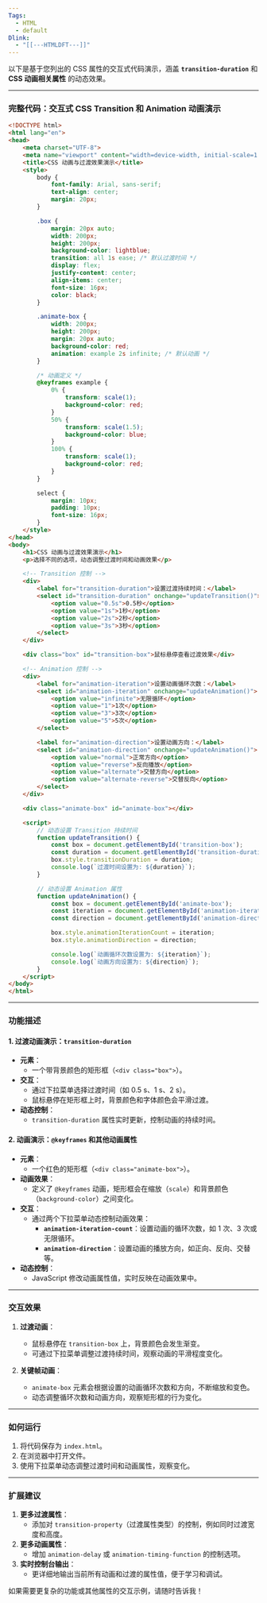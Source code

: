 ```yaml
---
Tags:
  - HTML
  - default
Dlink:
  - "[[---HTMLDFT---]]"
---
```



以下是基于您列出的 CSS 属性的交互式代码演示，涵盖 **`transition-duration`** 和 **CSS 动画相关属性** 的动态效果。

---

### **完整代码：交互式 CSS Transition 和 Animation 动画演示**

```html
<!DOCTYPE html>
<html lang="en">
<head>
    <meta charset="UTF-8">
    <meta name="viewport" content="width=device-width, initial-scale=1.0">
    <title>CSS 动画与过渡效果演示</title>
    <style>
        body {
            font-family: Arial, sans-serif;
            text-align: center;
            margin: 20px;
        }

        .box {
            margin: 20px auto;
            width: 200px;
            height: 200px;
            background-color: lightblue;
            transition: all 1s ease; /* 默认过渡时间 */
            display: flex;
            justify-content: center;
            align-items: center;
            font-size: 16px;
            color: black;
        }

        .animate-box {
            width: 200px;
            height: 200px;
            margin: 20px auto;
            background-color: red;
            animation: example 2s infinite; /* 默认动画 */
        }

        /* 动画定义 */
        @keyframes example {
            0% {
                transform: scale(1);
                background-color: red;
            }
            50% {
                transform: scale(1.5);
                background-color: blue;
            }
            100% {
                transform: scale(1);
                background-color: red;
            }
        }

        select {
            margin: 10px;
            padding: 10px;
            font-size: 16px;
        }
    </style>
</head>
<body>
    <h1>CSS 动画与过渡效果演示</h1>
    <p>选择不同的选项，动态调整过渡时间和动画效果</p>

    <!-- Transition 控制 -->
    <div>
        <label for="transition-duration">设置过渡持续时间：</label>
        <select id="transition-duration" onchange="updateTransition()">
            <option value="0.5s">0.5秒</option>
            <option value="1s">1秒</option>
            <option value="2s">2秒</option>
            <option value="3s">3秒</option>
        </select>
    </div>

    <div class="box" id="transition-box">鼠标悬停查看过渡效果</div>

    <!-- Animation 控制 -->
    <div>
        <label for="animation-iteration">设置动画循环次数：</label>
        <select id="animation-iteration" onchange="updateAnimation()">
            <option value="infinite">无限循环</option>
            <option value="1">1次</option>
            <option value="3">3次</option>
            <option value="5">5次</option>
        </select>

        <label for="animation-direction">设置动画方向：</label>
        <select id="animation-direction" onchange="updateAnimation()">
            <option value="normal">正常方向</option>
            <option value="reverse">反向播放</option>
            <option value="alternate">交替方向</option>
            <option value="alternate-reverse">交替反向</option>
        </select>
    </div>

    <div class="animate-box" id="animate-box"></div>

    <script>
        // 动态设置 Transition 持续时间
        function updateTransition() {
            const box = document.getElementById('transition-box');
            const duration = document.getElementById('transition-duration').value;
            box.style.transitionDuration = duration;
            console.log(`过渡时间设置为: ${duration}`);
        }

        // 动态设置 Animation 属性
        function updateAnimation() {
            const box = document.getElementById('animate-box');
            const iteration = document.getElementById('animation-iteration').value;
            const direction = document.getElementById('animation-direction').value;

            box.style.animationIterationCount = iteration;
            box.style.animationDirection = direction;

            console.log(`动画循环次数设置为: ${iteration}`);
            console.log(`动画方向设置为: ${direction}`);
        }
    </script>
</body>
</html>
```

---

### **功能描述**

#### **1. 过渡动画演示：`transition-duration`**
- **元素**：
  - 一个带背景颜色的矩形框（`<div class="box">`）。
- **交互**：
  - 通过下拉菜单选择过渡时间（如 0.5 s、1 s、2 s）。
  - 鼠标悬停在矩形框上时，背景颜色和字体颜色会平滑过渡。
- **动态控制**：
  - `transition-duration` 属性实时更新，控制动画的持续时间。

#### **2. 动画演示：`@keyframes` 和其他动画属性**
- **元素**：
  - 一个红色的矩形框（`<div class="animate-box">`）。
- **动画效果**：
  - 定义了 `@keyframes` 动画，矩形框会在缩放（`scale`）和背景颜色（`background-color`）之间变化。
- **交互**：
  - 通过两个下拉菜单动态控制动画效果：
    - **`animation-iteration-count`**：设置动画的循环次数，如 1 次、3 次或无限循环。
    - **`animation-direction`**：设置动画的播放方向，如正向、反向、交替等。
- **动态控制**：
  - JavaScript 修改动画属性值，实时反映在动画效果中。

---

### **交互效果**

1. **过渡动画**：
   - 鼠标悬停在 `transition-box` 上，背景颜色会发生渐变。
   - 可通过下拉菜单调整过渡持续时间，观察动画的平滑程度变化。

2. **关键帧动画**：
   - `animate-box` 元素会根据设置的动画循环次数和方向，不断缩放和变色。
   - 动态调整循环次数和动画方向，观察矩形框的行为变化。

---

### **如何运行**

1. 将代码保存为 `index.html`。
2. 在浏览器中打开文件。
3. 使用下拉菜单动态调整过渡时间和动画属性，观察变化。

---

### **扩展建议**
1. **更多过渡属性**：
   - 添加对 `transition-property`（过渡属性类型）的控制，例如同时过渡宽度和高度。
2. **更多动画属性**：
   - 增加 `animation-delay` 或 `animation-timing-function` 的控制选项。
3. **实时控制台输出**：
   - 更详细地输出当前所有动画和过渡的属性值，便于学习和调试。

如果需要更复杂的功能或其他属性的交互示例，请随时告诉我！